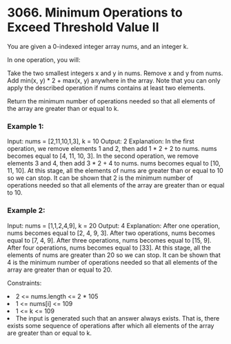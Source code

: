 <h1>3066. Minimum Operations to Exceed Threshold Value II</h1>

You are given a 0-indexed integer array nums, and an integer k.

In one operation, you will:

Take the two smallest integers x and y in nums.
Remove x and y from nums.
Add min(x, y) * 2 + max(x, y) anywhere in the array.
Note that you can only apply the described operation if nums contains at least two elements.

Return the minimum number of operations needed so that all elements of the array are greater than or equal to k.

 

<h3>Example 1:</h3>

Input: nums = [2,11,10,1,3], k = 10
Output: 2
Explanation: In the first operation, we remove elements 1 and 2, then add 1 * 2 + 2 to nums. nums becomes equal to [4, 11, 10, 3].
In the second operation, we remove elements 3 and 4, then add 3 * 2 + 4 to nums. nums becomes equal to [10, 11, 10].
At this stage, all the elements of nums are greater than or equal to 10 so we can stop.
It can be shown that 2 is the minimum number of operations needed so that all elements of the array are greater than or equal to 10.
<h3>Example 2:</h3>

Input: nums = [1,1,2,4,9], k = 20
Output: 4
Explanation: After one operation, nums becomes equal to [2, 4, 9, 3].
After two operations, nums becomes equal to [7, 4, 9].
After three operations, nums becomes equal to [15, 9].
After four operations, nums becomes equal to [33].
At this stage, all the elements of nums are greater than 20 so we can stop.
It can be shown that 4 is the minimum number of operations needed so that all elements of the array are greater than or equal to 20.
 

Constraints:

<li>2 <= nums.length <= 2 * 105</li>
<li>1 <= nums[i] <= 109</li>
<li>1 <= k <= 109</li>
<li>The input is generated such that an answer always exists. That is, there exists some sequence of operations after which all elements of the array are greater than or equal to k.</li>
